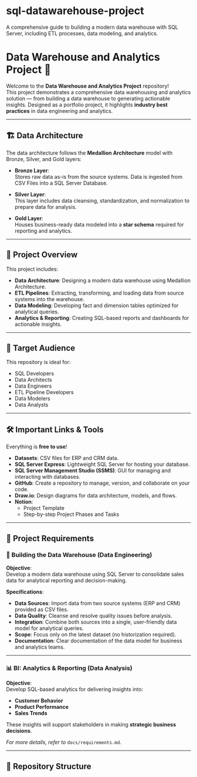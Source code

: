 # sql-datawarehouse-project
A comprehensive guide to building a modern data warehouse with SQL Server, including ETL processes, data modeling, and analytics.
# Data Warehouse and Analytics Project 🚀

Welcome to the **Data Warehouse and Analytics Project** repository!  
This project demonstrates a comprehensive data warehousing and analytics solution — from building a data warehouse to generating actionable insights. Designed as a portfolio project, it highlights **industry best practices** in data engineering and analytics.

---

## 🏗️ Data Architecture

The data architecture follows the **Medallion Architecture** model with Bronze, Silver, and Gold layers:

- **Bronze Layer**:  
  Stores raw data as-is from the source systems. Data is ingested from CSV Files into a SQL Server Database.

- **Silver Layer**:  
  This layer includes data cleansing, standardization, and normalization to prepare data for analysis.

- **Gold Layer**:  
  Houses business-ready data modeled into a **star schema** required for reporting and analytics.

---

## 📖 Project Overview

This project includes:

- **Data Architecture**: Designing a modern data warehouse using Medallion Architecture.
- **ETL Pipelines**: Extracting, transforming, and loading data from source systems into the warehouse.
- **Data Modeling**: Developing fact and dimension tables optimized for analytical queries.
- **Analytics & Reporting**: Creating SQL-based reports and dashboards for actionable insights.

---

## 🎯 Target Audience

This repository is ideal for:

- SQL Developers  
- Data Architects  
- Data Engineers  
- ETL Pipeline Developers  
- Data Modelers  
- Data Analysts  

---

## 🛠️ Important Links & Tools

Everything is **free to use**!

- **Datasets**: CSV files for ERP and CRM data.
- **SQL Server Express**: Lightweight SQL Server for hosting your database.
- **SQL Server Management Studio (SSMS)**: GUI for managing and interacting with databases.
- **GitHub**: Create a repository to manage, version, and collaborate on your code.
- **Draw.io**: Design diagrams for data architecture, models, and flows.
- **Notion**:
  - Project Template
  - Step-by-step Project Phases and Tasks

---

## 🚀 Project Requirements

### 🔧 Building the Data Warehouse (Data Engineering)

**Objective**:  
Develop a modern data warehouse using SQL Server to consolidate sales data for analytical reporting and decision-making.

**Specifications**:

- **Data Sources**: Import data from two source systems (ERP and CRM) provided as CSV files.
- **Data Quality**: Cleanse and resolve quality issues before analysis.
- **Integration**: Combine both sources into a single, user-friendly data model for analytical queries.
- **Scope**: Focus only on the latest dataset (no historization required).
- **Documentation**: Clear documentation of the data model for business and analytics teams.

---

### 📊 BI: Analytics & Reporting (Data Analysis)

**Objective**:  
Develop SQL-based analytics for delivering insights into:

- **Customer Behavior**
- **Product Performance**
- **Sales Trends**

These insights will support stakeholders in making **strategic business decisions**.

_For more details, refer to_ `docs/requirements.md`.

---

## 📂 Repository Structure

